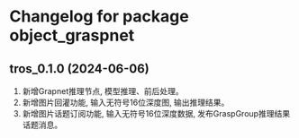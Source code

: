 # Changelog for package object_graspnet

tros_0.1.0 (2024-06-06)
------------------
1. 新增Grapnet推理节点, 模型推理、前后处理。
2. 新增图片回灌功能, 输入无符号16位深度图, 输出推理结果。
3. 新增图片话题订阅功能, 输入无符号16位深度数据, 发布GraspGroup推理结果话题消息。
